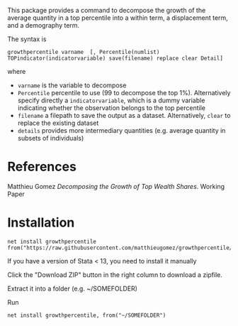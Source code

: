 This package provides a command to decompose the growth of the average quantity in a top percentile into a within term, a displacement term, and a demography term.

The syntax is
```
growthpercentile varname  [, Percentile(numlist) TOPindicator(indicatorvariable) save(filename) replace clear Detail]
```
where 
- `varname` is the variable to decompose
- `Percentile` percentile to use (99 to decompose the top 1%). Alternatively specify directly a `indicatorvariable`, which is a dummy variable indicating whether the observation belongs to the top percentile
- `filename` a filepath to save the output as a dataset. Alternatively, `clear` to replace the existing dataset
- `details` provides more intermediary quantities (e.g. average quantity in subsets of individuals)

# References

Matthieu Gomez *Decomposing the Growth of Top Wealth Shares*. Working Paper

# Installation

```
net install growthpercentile from("https://raw.githubusercontent.com/matthieugomez/growthpercentile/master/")
```
If you have a version of Stata < 13, you need to install it manually

Click the "Download ZIP" button in the right column to download a zipfile.

Extract it into a folder (e.g. ~/SOMEFOLDER)

Run
```
net install growthpercentile, from("~/SOMEFOLDER")
```